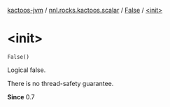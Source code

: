 [kactoos-jvm](../../index.md) / [nnl.rocks.kactoos.scalar](../index.md) / [False](index.md) / [&lt;init&gt;](./-init-.md)

# &lt;init&gt;

`False()`

Logical false.

There is no thread-safety guarantee.

**Since**
0.7

